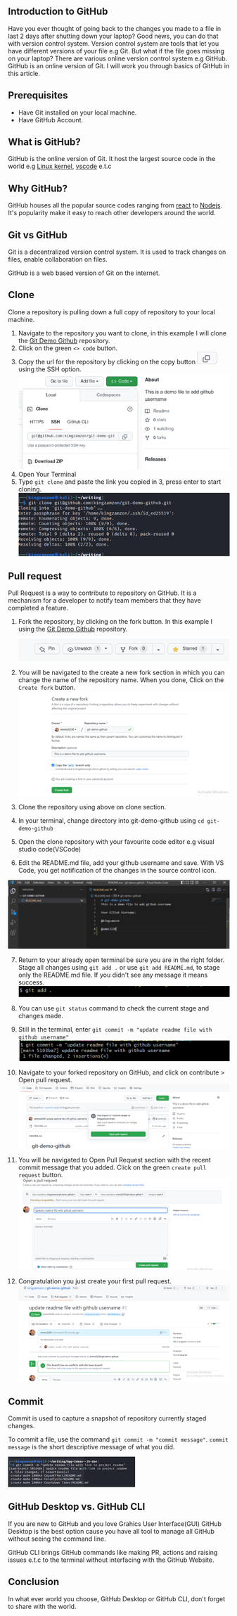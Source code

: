 ## Introduction to GitHub

Have you ever thought of going back to the changes you made to a file in last 2 days after shutting down your laptop? Good news, you can do that with version control system. Version control system are tools that let you have different versions of your file e.g Git.
But what if the file goes missing on your laptop? There are various online version control system e.g GitHub.
GitHub is an online version of Git. I will work you through basics of GitHub in this article.

## Prerequisites

- Have Git installed on your local machine.
- Have GitHub Account.

## What is GitHub?

GitHub is the online version of Git. It host the largest source code in the world e.g [Linux kernel](https://GitHub.com/torvalds/linux), [vscode](https://github.com/microsoft/vscode) e.t.c

## Why GitHub?

GitHub houses all the popular source codes ranging from [react](https://github.com/facebook/react) to [Nodejs](https://github.com/nodejs/node). It's popularity make it easy to reach other developers around the world.

## Git vs GitHub

Git is a decentralized version control system. It is used to track changes on files, enable collaboration on files.

GitHub is a web based version of Git on the internet.

## Clone

Clone a repository is pulling down a full copy of repository to your local machine.

1. Navigate to the repository you want to clone, in this example I will clone the [Git Demo Github](https://github.com/kingzamzon/git-demo-github) repository.
2. Click on the green `<> code` button.
3. Copy the url for the repository by clicking on the copy button ![Copy Button](./images/img2a.png) using the SSH option.
   ![Copy drop down](./images/img2b.png)
4. Open Your Terminal
5. Type `git clone` and paste the link you copied in 3, press enter to start cloning.
   ![Clone Button](./images/img2c.png)

## Pull request

Pull Request is a way to contribute to repository on GitHub. It is a mechanism for a developer to notify team members that they have completed a feature.

1. Fork the repository, by clicking on the fork button. In this example I using the [Git Demo Github](https://github.com/kingzamzon/git-demo-github) repository.

   ![Fork Button](./images/img3.png)

2. You will be navigated to the create a new fork section in which you can change the name of the repository name. When you done, Click on the `Create fork` button.
   ![Fork Section](./images/img4a.png)

3. Clone the repository using above on clone section.

4. In your terminal, change directory into git-demo-github using `cd git-demo-github`

5. Open the clone repository with your favourite code editor e.g visual studio code(VSCode)

6. Edit the README.md file, add your github username and save. With VS Code, you get notification of the changes in the source control icon.

![Fork Section](./images/img4b.png)

7. Return to your already open terminal be sure you are in the right folder. Stage all changes using `git add .` or use `git add README.md`, to stage only the README.md file. If you didn't see any message it means success.
   ![Fork Section](./images/img4c.png)

8. You can use `git status` command to check the current stage and changes made.

9. Still in the terminal, enter `git commit -m "update readme file with github username"`
   ![Git Commit Message](./images/img4d.png)

10. Navigate to your forked repository on GitHub, and click on contribute > Open pull request.
    ![Pull requests tab](./images/img4e.png)
11. You will be navigated to Open Pull Request section with the recent commit message that you added. Click on the green `create pull request` button.
    ![new pull request button ](./images/img4fa.png)
12. Congratulation you just create your first pull request.
    ![congratulation ](./images/img4fb.png)

## Commit

Commit is used to capture a snapshot of repository currently staged changes.

To commit a file, use the command `git commit -m "commit message"`.
`commit message` is the short descriptive message of what you did.

![Git Commit Message](./images/img5.png)

## GitHub Desktop vs. GitHub CLI

If you are new to GitHub and you love Grahics User Interface(GUI) GitHub Desktop is the best option cause you have all tool to manage all GitHub without seeing the command line.

GitHub CLI brings GitHub commands like making PR, actions and raising issues e.t.c to the terminal without interfacing with the GitHub Website.

## Conclusion

In what ever world you choose, GitHub Desktop or GitHub CLI, don't forget to share with the world.
